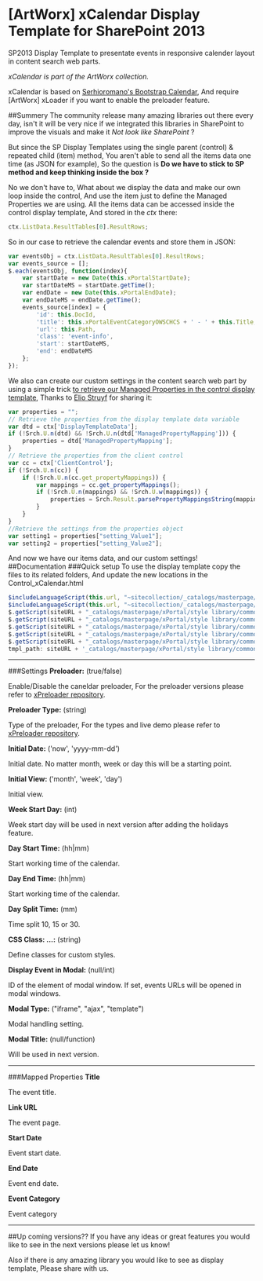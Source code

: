 # [ArtWorx] xCalendar Display Template for SharePoint 2013
SP2013 Display Template to presentate events in responsive calender layout in content search web parts.

*xCalendar is part of the ArtWorx collection.*

xCalendar is based on [Serhioromano's Bootstrap Calendar][4], And require [ArtWorx] xLoader if you want to enable the preloader feature.

##Summery
The community release many amazing libraries out there every day, isn't it will be very nice if we integrated this libraries in SharePoint to improve the visuals and make it *Not look like SharePoint* ?

But since the SP Display Templates using the single parent (control) & repeated child (item) method, You aren't able to send all the items data one time (as JSON for example),
So the question is **Do we have to stick to SP method and keep thinking inside the box ?**

No we don't have to, What about we display the data and make our own loop inside the control, And use the item just to define the Managed  Properties we are using.
All the items data can be accessed inside the control display template, And stored  in the *ctx* there:
```javascript
ctx.ListData.ResultTables[0].ResultRows;
```
So in our case to retrieve the calendar events and store them in JSON:
```javascript
var eventsObj = ctx.ListData.ResultTables[0].ResultRows;
var events_source = [];
$.each(eventsObj, function(index){
	var startDate = new Date(this.xPortalStartDate);
	var startDateMS = startDate.getTime();
	var endDate = new Date(this.xPortalEndDate);
	var endDateMS = endDate.getTime();
	events_source[index] = {
		'id': this.DocId,
		'title': this.xPortalEventCategoryOWSCHCS + ' - ' + this.Title,
		'url': this.Path,
		'class': 'event-info',
		'start': startDateMS,
		'end': endDateMS
	};
});
```
We also can create our custom settings in the content search web part by using  a simple trick [to retrieve  our  Managed Properties  in the control display template][1], Thanks to [Elio Struyf][2]  for sharing it:
```javascript
var properties = "";
// Retrieve the properties from the display template data variable
var dtd = ctx['DisplayTemplateData'];
if (!Srch.U.n(dtd) && !Srch.U.n(dtd['ManagedPropertyMapping'])) {
    properties = dtd['ManagedPropertyMapping'];
}
// Retrieve the properties from the client control
var cc = ctx['ClientControl'];
if (!Srch.U.n(cc)) {
    if (!Srch.U.n(cc.get_propertyMappings)) {
        var mappings = cc.get_propertyMappings();
        if (!Srch.U.n(mappings) && !Srch.U.w(mappings)) {
            properties = Srch.Result.parsePropertyMappingsString(mappings);
        }
    }
}
//Retrieve the settings from the properties object
var setting1 = properties["setting_Value1"];
var setting2 = properties["setting_Value2"];
```
And now we have our items data, and our custom settings!
##Documentation
###Quick setup
To use the display template copy the files to its related folders, And update the new locations in the Control_xCalendar.html
```javascript
$includeLanguageScript(this.url, "~sitecollection/_catalogs/masterpage/xPortal/style library/common/styles/xCalendar/calendar.css"); // line 19
$includeLanguageScript(this.url, "~sitecollection/_catalogs/masterpage/xPortal/style library/common/styles/xLoader/xloader.css"); // line 20
$.getScript(siteURL + "_catalogs/masterpage/xPortal/style library/common/styles/xLoader/xLoaderTmplArray.js", ...) // line 144
$.getScript(siteURL + "_catalogs/masterpage/xPortal/style library/common/scripts/xCalendar/underscore-min.js", ...) // line 202
$.getScript(siteURL + "_catalogs/masterpage/xPortal/style library/common/scripts/xCalendar/jstz.min.js", ...) // line 203
$.getScript(siteURL + "_catalogs/masterpage/xPortal/style library/common/scripts/xCalendar/language/"+langCode+".js"); // line 204
$.getScript(siteURL + "_catalogs/masterpage/xPortal/style library/common/scripts/xCalendar/calendar.min.js", ...) // line 205
tmpl_path: siteURL + '_catalogs/masterpage/xPortal/style library/common/scripts/xCalendar/tmpls/', // line 215
```
***
###Settings
**Preloader:** (true/false)

Enable/Disable the caneldar preloader, For the preloader versions please refer to [xPreloader repository][3].

**Preloader Type:** (string)

Type of the preloader, For the types and live demo please refer to [xPreloader repository][3].

**Initial Date:** ('now', 'yyyy-mm-dd')

Initial date. No matter month, week or day this will be a starting point.

**Initial View:** ('month', 'week', 'day')

Initial view.

**Week Start Day:** (int)

Week start day will be used in next version after adding the holidays feature.

**Day Start Time:** (hh|mm)

Start working time of the calendar.

**Day End Time:** (hh|mm)

Start working time of the calendar.

**Day Split Time:** (mm)

Time split 10, 15 or 30.

**CSS Class: ...:** (string)

Define classes for custom styles.

**Display Event in Modal:** (null/int)

ID of the element of modal window. If set, events URLs will be opened in modal windows.

**Modal Type:** ("iframe", "ajax", "template")

Modal handling setting.

**Modal Title:** (null/function)

Will be used in next version.

***

###Mapped Properties
**Title**

The event title.

**Link URL**

The event page.

**Start Date**

Event start date.

**End Date**

Event end date.

**Event Category**

Event category

***

##Up coming versions??
If you have any ideas or great features you would like to see in the next versions please let us know!

Also if there is any amazing library you would like to see as display template, Please share with us.

[1]: http://www.eliostruyf.com/adding-configurable-settings-display-templates/
[2]: https://twitter.com/eliostruyf
[3]: https://github.com/AnasTawfeek/-ArtWorx-xLoader
[4]: https://github.com/Serhioromano/bootstrap-calendar/
